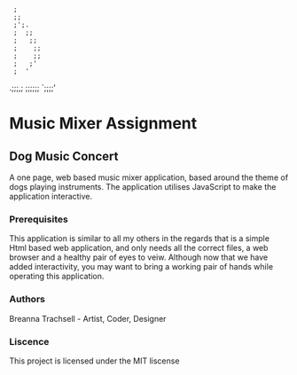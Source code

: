      ; 
     ;;
     ;';.
     ;  ;;
     ;   ;;
     ;    ;;
     ;    ;;
     ;   ;'
     ;  ' 
.;;;,; 
;;;;;;
`;;;;'

# Music Mixer Assignment
## Dog Music Concert

A one page, web based music mixer application, based around the theme of dogs playing instruments. The application utilises JavaScript to make the application interactive.

### Prerequisites
This application is similar to all my others in the regards that is a simple Html based web application, and only needs all the correct files, a web browser and a healthy pair of eyes to veiw. Although now that we have added interactivity, you may want to bring a working pair of hands while operating this application.

### Authors
Breanna Trachsell - Artist, Coder, Designer

### Liscence
This project is licensed under the MIT liscense